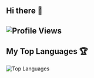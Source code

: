 ## Hi there 👋

## ![Profile Views](https://komarev.com/ghpvc/?username=thampan&color=blue)

## My Top Languages 🏆  
![Top Languages](https://github-readme-stats.vercel.app/api/top-langs/?username=thampan&layout=compact)  

<!--
## My GitHub Stats 🚀  
![Your GitHub Stats](https://github-readme-stats.vercel.app/api?username=thampan&show_icons=true&theme=radical)  

## GitHub Trophies 🏅  
![GitHub Trophies](https://github-profile-trophy.vercel.app/?username=thampan&theme=onedark) 

## My Streak Stats 🔥  
![GitHub Streak](https://streak-stats.demolab.com/?user=thampan&theme=highcontrast)  

**thampan/thampan** is a ✨ _special_ ✨ repository because its `README.md` (this file) appears on your GitHub profile.

Here are some ideas to get you started:

- 🔭 I’m currently working on ...
- 🌱 I’m currently learning ...
- 👯 I’m looking to collaborate on ...
- 🤔 I’m looking for help with ...
- 💬 Ask me about ...
- 📫 How to reach me: ...
- 😄 Pronouns: ...
- ⚡ Fun fact: ...
-->
